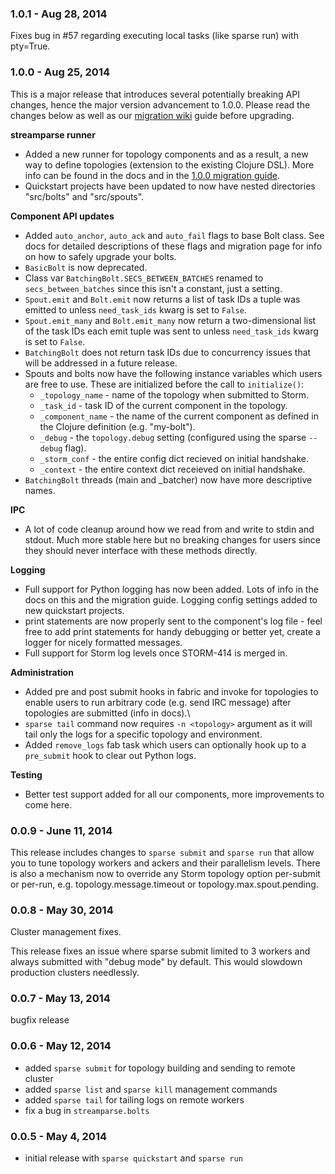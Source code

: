 ### 1.0.1 - Aug 28, 2014

Fixes bug in #57 regarding executing local tasks (like sparse run) with
pty=True.

### 1.0.0 - Aug 25, 2014

This is a major release that introduces several potentially breaking API
changes, hence the major version advancement to 1.0.0. Please read the changes
below as well as our [migration wiki](https://github.com/Parsely/streamparse/wiki/0.0.13-to-1.0.0-Migration-Guide)
guide before upgrading.


**streamparse runner**

* Added a new runner for topology components and as a result, a new way to
  define topologies (extension to the existing Clojure DSL). More info can be
  found in the docs and in the [1.0.0 migration guide](https://github.com/Parsely/streamparse/wiki/0.0.13-to-1.0.0-Migration-Guide).
* Quickstart projects have been updated to now have nested directories
  "src/bolts" and "src/spouts".


**Component API updates**

* Added `auto_anchor`, `auto_ack` and `auto_fail` flags to base Bolt class. See
  docs for detailed descriptions of these flags and migration page for info on
  how to safely upgrade your bolts.
* `BasicBolt` is now deprecated.
* Class var `BatchingBolt.SECS_BETWEEN_BATCHES` renamed to
  `secs_between_batches` since this isn't a constant, just a setting.
* `Spout.emit` and `Bolt.emit` now returns a list of task IDs a tuple was
  emitted to unless `need_task_ids` kwarg is set to `False`.
* `Spout.emit_many` and `Bolt.emit_many` now return a two-dimensional list of
  the task IDs each emit tuple was sent to unless `need_task_ids` kwarg is set
  to `False`.
* `BatchingBolt` does not return task IDs due to concurrency issues that will
  be addressed in a future release.
* Spouts and bolts now have the following instance variables which users are
  free to use. These are initialized before the call to  `initialize()`:
  * `_topology_name` - name of the topology when submitted to Storm.
  * `_task_id` - task ID of the current component in the topology.
  * `_component_name` - the name of the current component as defined in the
    Clojure definition (e.g. "my-bolt").
  * `_debug` - the `topology.debug` setting (configured using the sparse
    `--debug` flag).
  * `_storm_conf` - the entire config dict recieved on initial handshake.
  * `_context` - the entire context dict receieved on initial handshake.
* `BatchingBolt` threads (main and _batcher) now have more descriptive names.


**IPC**

* A lot of code cleanup around how we read from and write to stdin and stdout.
  Much more stable here but no breaking changes for users since they should
  never interface with these methods directly.


**Logging**

* Full support for Python logging has now been added. Lots of info in the docs
  on this and the migration guide.  Logging config settings added to new
  quickstart projects.
* print statements are now properly sent to the component's log file - feel
  free to add print statements for handy debugging or better yet, create a
  logger for nicely formatted messages.
* Full support for Storm log levels once STORM-414 is merged in.


**Administration**

* Added pre and post submit hooks in fabric and invoke for topologies to
  enable users to run  arbitrary code (e.g. send IRC message) after topologies
  are submitted (info in docs).\
* `sparse tail` command now requires `-n <topology>` argument as it will tail
  only the logs for a specific topology and environment.
* Added `remove_logs` fab task which users can optionally hook up to a
  `pre_submit` hook to clear out Python logs.


**Testing**

* Better test support added for all our components, more improvements to come
  here.


### 0.0.9 - June 11, 2014

This release includes changes to `sparse submit` and `sparse run` that allow you
to tune topology workers and ackers and their parallelism levels. There is also
a mechanism now to override any Storm topology option per-submit or per-run,
e.g. topology.message.timeout or topology.max.spout.pending.

### 0.0.8 - May 30, 2014

Cluster management fixes.

This release fixes an issue where sparse submit limited to 3 workers and always
submitted with "debug mode" by default. This would slowdown production clusters
needlessly.

### 0.0.7 - May 13, 2014

bugfix release

### 0.0.6 - May 12, 2014

- added `sparse submit` for topology building and sending to remote cluster
- added `sparse list` and `sparse kill` management commands
- added `sparse tail` for tailing logs on remote workers
- fix a bug in `streamparse.bolts`

### 0.0.5 - May 4, 2014

- initial release with `sparse quickstart` and `sparse run`

